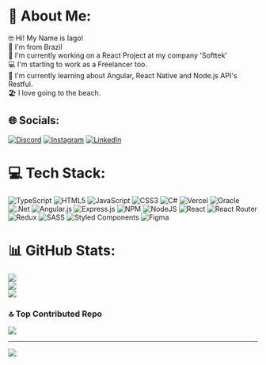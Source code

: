 # 💫 About Me:
🤓 Hi! My Name is Iago!<br>  📍 I'm from Brazil <br>🔭 I'm currently working on a React Project at my company 'Softtek'<br>💻 I'm starting to work as a Freelancer too.<br>📖 I'm currently learning about Angular, React Native and Node.js API's Restful.<br>🏖 I love going to the beach.<br>


## 🌐 Socials:
[![Discord](https://img.shields.io/badge/Discord-%237289DA.svg?logo=discord&logoColor=white)](https://discord.gg/goiabinha#4103)
[![Instagram](https://img.shields.io/badge/Instagram-%23E4405F.svg?logo=Instagram&logoColor=white)](https://instagram.com/iagomonteirog) [![LinkedIn](https://img.shields.io/badge/LinkedIn-%230077B5.svg?logo=linkedin&logoColor=white)](https://linkedin.com/in/iago-monteiro-garcia-293509153/) 

# 💻 Tech Stack:
![TypeScript](https://img.shields.io/badge/typescript-%23007ACC.svg?style=for-the-badge&logo=typescript&logoColor=white) ![HTML5](https://img.shields.io/badge/html5-%23E34F26.svg?style=for-the-badge&logo=html5&logoColor=white) ![JavaScript](https://img.shields.io/badge/javascript-%23323330.svg?style=for-the-badge&logo=javascript&logoColor=%23F7DF1E) ![CSS3](https://img.shields.io/badge/css3-%231572B6.svg?style=for-the-badge&logo=css3&logoColor=white) ![C#](https://img.shields.io/badge/c%23-%23239120.svg?style=for-the-badge&logo=c-sharp&logoColor=white) ![Vercel](https://img.shields.io/badge/vercel-%23000000.svg?style=for-the-badge&logo=vercel&logoColor=white) ![Oracle](https://img.shields.io/badge/Oracle-F80000?style=for-the-badge&logo=oracle&logoColor=white) ![.Net](https://img.shields.io/badge/.NET-5C2D91?style=for-the-badge&logo=.net&logoColor=white) ![Angular.js](https://img.shields.io/badge/angular.js-%23E23237.svg?style=for-the-badge&logo=angularjs&logoColor=white) ![Express.js](https://img.shields.io/badge/express.js-%23404d59.svg?style=for-the-badge&logo=express&logoColor=%2361DAFB) ![NPM](https://img.shields.io/badge/NPM-%23000000.svg?style=for-the-badge&logo=npm&logoColor=white) ![NodeJS](https://img.shields.io/badge/node.js-6DA55F?style=for-the-badge&logo=node.js&logoColor=white) ![React](https://img.shields.io/badge/react-%2320232a.svg?style=for-the-badge&logo=react&logoColor=%2361DAFB) ![React Router](https://img.shields.io/badge/React_Router-CA4245?style=for-the-badge&logo=react-router&logoColor=white) ![Redux](https://img.shields.io/badge/redux-%23593d88.svg?style=for-the-badge&logo=redux&logoColor=white) ![SASS](https://img.shields.io/badge/SASS-hotpink.svg?style=for-the-badge&logo=SASS&logoColor=white) ![Styled Components](https://img.shields.io/badge/styled--components-DB7093?style=for-the-badge&logo=styled-components&logoColor=white) 	![Figma](https://img.shields.io/badge/figma-%23F24E1E.svg?style=for-the-badge&logo=figma&logoColor=white)
# 📊 GitHub Stats:
![](https://github-readme-stats.vercel.app/api?username=iago-monteirog&theme=dracula&hide_border=false&include_all_commits=true&count_private=false)<br/>
![](https://github-readme-streak-stats.herokuapp.com/?user=iago-monteirog&theme=dracula&hide_border=false)<br/>
![](https://github-readme-stats.vercel.app/api/top-langs/?username=iago-monteirog&theme=dracula&hide_border=false&include_all_commits=true&count_private=false&layout=compact)

### 🔝 Top Contributed Repo
![](https://github-contributor-stats.vercel.app/api?username=iago-monteirog&limit=5&theme=dark&combine_all_yearly_contributions=true)

---
[![](https://visitcount.itsvg.in/api?id=iago-monteirog&icon=0&color=0)](https://visitcount.itsvg.in)

<!-- Proudly created with GPRM ( https://gprm.itsvg.in ) -->

